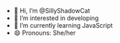 - 👋 Hi, I’m @SillyShadowCat
- 👀 I’m interested in developing
- 🌱 I’m currently learning JavaScript
- 😄 Pronouns: She/her

<!---
SillyShadowCat/SillyShadowCat is a ✨ special ✨ repository because its `README.md` (this file) appears on your GitHub profile.
You can click the Preview link to take a look at your changes.
--->
